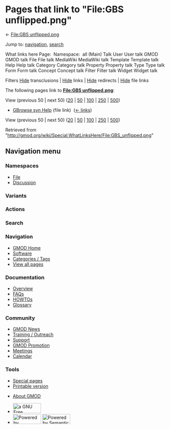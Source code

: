 <div id="mw-page-base" class="noprint">

</div>

<div id="mw-head-base" class="noprint">

</div>

<div id="content" class="mw-body" role="main">

<span id="top"></span>

<div id="mw-js-message" style="display:none;">

</div>



# <span dir="auto">Pages that link to "File:GBS unflipped.png"</span>

<div id="bodyContent">

<div id="contentSub">

← [File:GBS
unflipped.png](/wiki/File:GBS_unflipped.png "File:GBS unflipped.png")

</div>

<div id="jump-to-nav" class="mw-jump">

Jump to: [navigation](#mw-navigation), [search](#p-search)

</div>

<div id="mw-content-text">

What links here Page:  Namespace:  all (Main) Talk User User talk GMOD
GMOD talk File File talk MediaWiki MediaWiki talk Template Template talk
Help Help talk Category Category talk Property Property talk Type Type
talk Form Form talk Concept Concept talk Filter Filter talk Widget
Widget talk

Filters
[Hide](/mediawiki/index.php?title=Special:WhatLinksHere/File:GBS_unflipped.png&hidetrans=1 "Special:WhatLinksHere/File:GBS unflipped.png")
transclusions \|
[Hide](/mediawiki/index.php?title=Special:WhatLinksHere/File:GBS_unflipped.png&hidelinks=1 "Special:WhatLinksHere/File:GBS unflipped.png")
links \|
[Hide](/mediawiki/index.php?title=Special:WhatLinksHere/File:GBS_unflipped.png&hideredirs=1 "Special:WhatLinksHere/File:GBS unflipped.png")
redirects \|
[Hide](/mediawiki/index.php?title=Special:WhatLinksHere/File:GBS_unflipped.png&hideimages=1 "Special:WhatLinksHere/File:GBS unflipped.png")
file links

The following pages link to **[File:GBS
unflipped.png](/wiki/File:GBS_unflipped.png "File:GBS unflipped.png")**:

View (previous 50 \| next 50)
([20](/mediawiki/index.php?title=Special:WhatLinksHere/File:GBS_unflipped.png&limit=20 "Special:WhatLinksHere/File:GBS unflipped.png")
\|
[50](/mediawiki/index.php?title=Special:WhatLinksHere/File:GBS_unflipped.png&limit=50 "Special:WhatLinksHere/File:GBS unflipped.png")
\|
[100](/mediawiki/index.php?title=Special:WhatLinksHere/File:GBS_unflipped.png&limit=100 "Special:WhatLinksHere/File:GBS unflipped.png")
\|
[250](/mediawiki/index.php?title=Special:WhatLinksHere/File:GBS_unflipped.png&limit=250 "Special:WhatLinksHere/File:GBS unflipped.png")
\|
[500](/mediawiki/index.php?title=Special:WhatLinksHere/File:GBS_unflipped.png&limit=500 "Special:WhatLinksHere/File:GBS unflipped.png"))

- [GBrowse syn Help](/wiki/GBrowse_syn_Help "GBrowse syn Help") (file
  link) ‎ <span class="mw-whatlinkshere-tools">([←
  links](/mediawiki/index.php?title=Special:WhatLinksHere&target=GBrowse+syn+Help "Special:WhatLinksHere"))</span>

View (previous 50 \| next 50)
([20](/mediawiki/index.php?title=Special:WhatLinksHere/File:GBS_unflipped.png&limit=20 "Special:WhatLinksHere/File:GBS unflipped.png")
\|
[50](/mediawiki/index.php?title=Special:WhatLinksHere/File:GBS_unflipped.png&limit=50 "Special:WhatLinksHere/File:GBS unflipped.png")
\|
[100](/mediawiki/index.php?title=Special:WhatLinksHere/File:GBS_unflipped.png&limit=100 "Special:WhatLinksHere/File:GBS unflipped.png")
\|
[250](/mediawiki/index.php?title=Special:WhatLinksHere/File:GBS_unflipped.png&limit=250 "Special:WhatLinksHere/File:GBS unflipped.png")
\|
[500](/mediawiki/index.php?title=Special:WhatLinksHere/File:GBS_unflipped.png&limit=500 "Special:WhatLinksHere/File:GBS unflipped.png"))

</div>

<div class="printfooter">

Retrieved from
"<http://gmod.org/wiki/Special:WhatLinksHere/File:GBS_unflipped.png>"

</div>

<div id="catlinks" class="catlinks catlinks-allhidden">

</div>

<div class="visualClear">

</div>

</div>

</div>

<div id="mw-navigation">

## Navigation menu

<div id="mw-head">



<div id="left-navigation">

<div id="p-namespaces" class="vectorTabs" role="navigation"
aria-labelledby="p-namespaces-label">

### Namespaces

- <span id="ca-nstab-image"><a href="/wiki/File:GBS_unflipped.png" accesskey="c"
  title="View the file page [c]">File</a></span>
- <span id="ca-talk"><a
  href="/mediawiki/index.php?title=File_talk:GBS_unflipped.png&amp;action=edit&amp;redlink=1"
  accesskey="t"
  title="Discussion about the content page [t]">Discussion</a></span>

</div>

<div id="p-variants" class="vectorMenu emptyPortlet" role="navigation"
aria-labelledby="p-variants-label">

### 

### Variants[](#)

<div class="menu">

</div>

</div>

</div>

<div id="right-navigation">



<div id="p-cactions" class="vectorMenu emptyPortlet" role="navigation"
aria-labelledby="p-cactions-label">

### Actions[](#)

<div class="menu">

</div>

</div>

<div id="p-search" role="search">

### Search

<div id="simpleSearch">

</div>

</div>

</div>

</div>

<div id="mw-panel">

<div id="p-logo" role="banner">

<a href="/wiki/Main_Page"
style="background-image: url(http://gmod.org/images/GMOD-cogs.png);"
title="Visit the main page"></a>

</div>

<div id="p-Navigation" class="portal" role="navigation"
aria-labelledby="p-Navigation-label">

### Navigation

<div class="body">

- <span id="n-GMOD-Home">[GMOD Home](/wiki/Main_Page)</span>
- <span id="n-Software">[Software](/wiki/GMOD_Components)</span>
- <span id="n-Categories-.2F-Tags">[Categories /
  Tags](/wiki/Categories)</span>
- <span id="n-View-all-pages">[View all
  pages](/wiki/Special:AllPages)</span>

</div>

</div>

<div id="p-Documentation" class="portal" role="navigation"
aria-labelledby="p-Documentation-label">

### Documentation

<div class="body">

- <span id="n-Overview">[Overview](/wiki/Overview)</span>
- <span id="n-FAQs">[FAQs](/wiki/Category:FAQ)</span>
- <span id="n-HOWTOs">[HOWTOs](/wiki/Category:HOWTO)</span>
- <span id="n-Glossary">[Glossary](/wiki/Glossary)</span>

</div>

</div>

<div id="p-Community" class="portal" role="navigation"
aria-labelledby="p-Community-label">

### Community

<div class="body">

- <span id="n-GMOD-News">[GMOD News](/wiki/GMOD_News)</span>
- <span id="n-Training-.2F-Outreach">[Training /
  Outreach](/wiki/Training_and_Outreach)</span>
- <span id="n-Support">[Support](/wiki/Support)</span>
- <span id="n-GMOD-Promotion">[GMOD
  Promotion](/wiki/GMOD_Promotion)</span>
- <span id="n-Meetings">[Meetings](/wiki/Meetings)</span>
- <span id="n-Calendar">[Calendar](/wiki/Calendar)</span>

</div>

</div>

<div id="p-tb" class="portal" role="navigation"
aria-labelledby="p-tb-label">

### Tools

<div class="body">

- <span id="t-specialpages"><a href="/wiki/Special:SpecialPages" accesskey="q"
  title="A list of all special pages [q]">Special pages</a></span>
- <span id="t-print"><a
  href="/mediawiki/index.php?title=Special:WhatLinksHere/File:GBS_unflipped.png&amp;printable=yes"
  rel="alternate" accesskey="p"
  title="Printable version of this page [p]">Printable version</a></span>

</div>

</div>

</div>

</div>

<div id="footer" role="contentinfo">

- <span id="footer-places-about">[About
  GMOD](/wiki/GMOD:About "GMOD:About")</span>

<!-- -->

- <span id="footer-copyrightico">[<img src="http://www.gnu.org/graphics/gfdl-logo-small.png" width="88"
  height="31" alt="a GNU Free Documentation License" />](http://www.gnu.org/licenses/fdl-1.3.html)</span>
- <span id="footer-poweredbyico">[<img src="/mediawiki/skins/common/images/poweredby_mediawiki_88x31.png"
  width="88" height="31" alt="Powered by MediaWiki" />](//www.mediawiki.org/)
  [<img
  src="/mediawiki/extensions/SemanticMediaWiki/includes/../resources/images/smw_button.png"
  width="88" height="31" alt="Powered by Semantic MediaWiki" />](https://www.semantic-mediawiki.org/wiki/Semantic_MediaWiki)</span>

<div style="clear:both">

</div>

</div>
